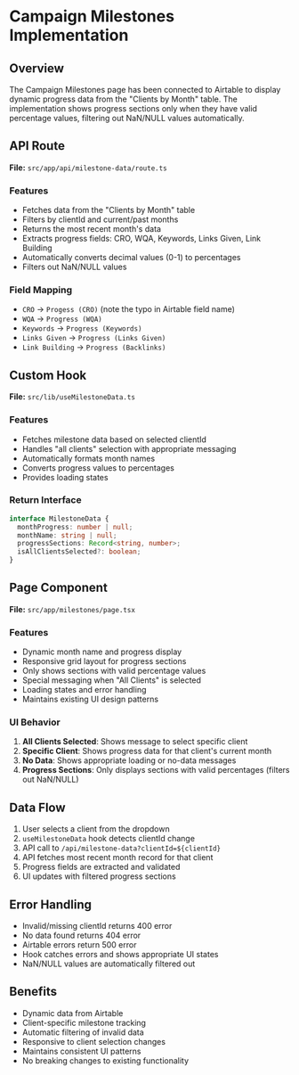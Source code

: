 # Campaign Milestones Implementation

## Overview
The Campaign Milestones page has been connected to Airtable to display dynamic progress data from the "Clients by Month" table. The implementation shows progress sections only when they have valid percentage values, filtering out NaN/NULL values automatically.

## API Route
**File:** `src/app/api/milestone-data/route.ts`

### Features
- Fetches data from the "Clients by Month" table
- Filters by clientId and current/past months
- Returns the most recent month's data
- Extracts progress fields: CRO, WQA, Keywords, Links Given, Link Building
- Automatically converts decimal values (0-1) to percentages
- Filters out NaN/NULL values

### Field Mapping
- `CRO` → `Progess (CRO)` (note the typo in Airtable field name)
- `WQA` → `Progress (WQA)`
- `Keywords` → `Progress (Keywords)`
- `Links Given` → `Progress (Links Given)`
- `Link Building` → `Progress (Backlinks)`

## Custom Hook
**File:** `src/lib/useMilestoneData.ts`

### Features
- Fetches milestone data based on selected clientId
- Handles "all clients" selection with appropriate messaging
- Automatically formats month names
- Converts progress values to percentages
- Provides loading states

### Return Interface
```typescript
interface MilestoneData {
  monthProgress: number | null;
  monthName: string | null;
  progressSections: Record<string, number>;
  isAllClientsSelected?: boolean;
}
```

## Page Component
**File:** `src/app/milestones/page.tsx`

### Features
- Dynamic month name and progress display
- Responsive grid layout for progress sections
- Only shows sections with valid percentage values
- Special messaging when "All Clients" is selected
- Loading states and error handling
- Maintains existing UI design patterns

### UI Behavior
1. **All Clients Selected**: Shows message to select specific client
2. **Specific Client**: Shows progress data for that client's current month
3. **No Data**: Shows appropriate loading or no-data messages
4. **Progress Sections**: Only displays sections with valid percentages (filters out NaN/NULL)

## Data Flow
1. User selects a client from the dropdown
2. `useMilestoneData` hook detects clientId change
3. API call to `/api/milestone-data?clientId=${clientId}`
4. API fetches most recent month record for that client
5. Progress fields are extracted and validated
6. UI updates with filtered progress sections

## Error Handling
- Invalid/missing clientId returns 400 error
- No data found returns 404 error
- Airtable errors return 500 error
- Hook catches errors and shows appropriate UI states
- NaN/NULL values are automatically filtered out

## Benefits
- Dynamic data from Airtable
- Client-specific milestone tracking
- Automatic filtering of invalid data
- Responsive to client selection changes
- Maintains consistent UI patterns
- No breaking changes to existing functionality 